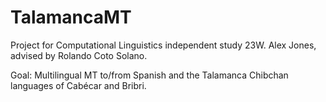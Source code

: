 # TalamancaMT
Project for Computational Linguistics independent study 23W. Alex Jones, advised by Rolando Coto Solano.

Goal: Multilingual MT to/from Spanish and the Talamanca Chibchan languages of Cabécar and Bribri.
